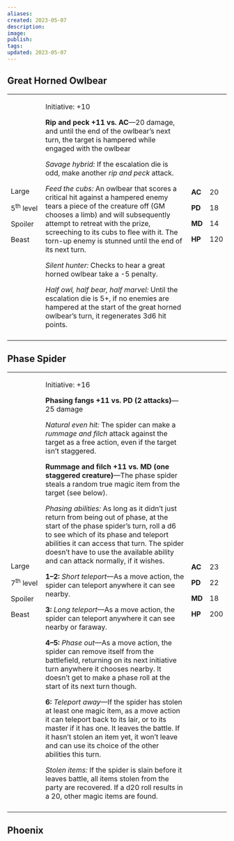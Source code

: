 ```yaml
---
aliases: 
created: 2023-05-07
description: 
image: 
publish: 
tags: 
updated: 2023-05-07
---
```


## Great Horned Owlbear

<table>
<colgroup>
<col style="width: 16%" />
<col style="width: 71%" />
<col style="width: 5%" />
<col style="width: 6%" />
</colgroup>
<tbody>
<tr class="odd">
<td><p>Large</p>
<p>5<sup>th</sup> level</p>
<p>Spoiler</p>
<p>Beast</p></td>
<td><p>Initiative: +10</p>
<p><strong>Rip and peck +11 vs. AC</strong>—20 damage, and until the end
of the owlbear’s next turn, the target is hampered while engaged with
the owlbear</p>
<p><em>Savage hybrid:</em> If the escalation die is odd, make another
<em>rip and peck</em> attack.</p>
<p><em>Feed the cubs:</em> An owlbear that scores a critical hit against
a hampered enemy tears a piece of the creature off (GM chooses a limb)
and will subsequently attempt to retreat with the prize, screeching to
its cubs to flee with it. The torn-up enemy is stunned until the end of
its next turn.</p>
<p><em>Silent hunter:</em> Checks to hear a great horned owlbear take a
-5 penalty.</p>
<p><em>Half owl, half bear, half marvel:</em> Until the escalation die
is 5+, if no enemies are hampered at the start of the great horned
owlbear’s turn, it regenerates 3d6 hit points.</p></td>
<td><p><strong>AC</strong></p>
<p><strong>PD</strong></p>
<p><strong>MD</strong></p>
<p><strong>HP</strong></p></td>
<td><p>20</p>
<p>18</p>
<p>14</p>
<p>120</p></td>
</tr>
<tr class="even">
<td></td>
<td></td>
<td></td>
<td></td>
</tr>
</tbody>
</table>

## Phase Spider

<table>
<colgroup>
<col style="width: 16%" />
<col style="width: 71%" />
<col style="width: 5%" />
<col style="width: 6%" />
</colgroup>
<tbody>
<tr class="odd">
<td><p>Large</p>
<p>7<sup>th</sup> level</p>
<p>Spoiler</p>
<p>Beast</p></td>
<td><p>Initiative: +16</p>
<p><strong>Phasing fangs +11 vs. PD (2 attacks)</strong>—25 damage</p>
<p><em>Natural even hit:</em> The spider can make a <em>rummage and
filch</em> attack against the target as a free action, even if the
target isn’t staggered.</p>
<p><strong>Rummage and filch +11 vs. MD (one staggered
creature)</strong>—The phase spider steals a random true magic item from
the target (see below).</p>
<p><em>Phasing abilities:</em> As long as it didn’t just return from
being out of phase, at the start of the phase spider’s turn, roll a d6
to see which of its phase and teleport abilities it can access that
turn. The spider doesn’t have to use the available ability and can
attack normally, if it wishes.</p>
<p><strong>1–2:</strong> <em>Short teleport</em>—As a move action, the
spider can teleport anywhere it can see nearby.</p>
<p><strong>3:</strong> <em>Long teleport</em>—As a move action, the
spider can teleport anywhere it can see nearby or faraway.</p>
<p><strong>4–5:</strong> <em>Phase out</em>—As a move action, the spider
can remove itself from the battlefield, returning on its next initiative
turn anywhere it chooses nearby. It doesn’t get to make a phase roll at
the start of its next turn though.</p>
<p><strong>6:</strong> <em>Teleport away</em>—If the spider has stolen
at least one magic item, as a move action it can teleport back to its
lair, or to its master if it has one. It leaves the battle. If it hasn’t
stolen an item yet, it won’t leave and can use its choice of the other
abilities this turn.</p>
<p><em>Stolen items:</em> If the spider is slain before it leaves
battle, all items stolen from the party are recovered. If a d20 roll
results in a 20, other magic items are found.</p></td>
<td><p><strong>AC</strong></p>
<p><strong>PD</strong></p>
<p><strong>MD</strong></p>
<p><strong>HP</strong></p></td>
<td><p>23</p>
<p>22</p>
<p>18</p>
<p>200</p></td>
</tr>
<tr class="even">
<td></td>
<td></td>
<td></td>
<td></td>
</tr>
</tbody>
</table>

## Phoenix
